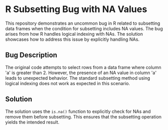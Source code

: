 # R Subsetting Bug with NA Values

This repository demonstrates an uncommon bug in R related to subsetting data frames when the condition for subsetting includes NA values.  The bug arises from how R handles logical indexing with NAs.  The solution showcases how to address this issue by explicitly handling NAs.

## Bug Description

The original code attempts to select rows from a data frame where column 'a' is greater than 2. However, the presence of an NA value in column 'a' leads to unexpected behavior.  The standard subsetting method using logical indexing does not work as expected in this scenario.

## Solution

The solution uses the `is.na()` function to explicitly check for NAs and remove them before subsetting. This ensures that the subsetting operation yields the intended result.
